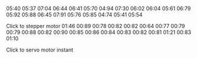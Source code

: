 05:40
05:37
07:04
06:44
06:41
05:70
04:94
07:30
06:02
06:04
05:61
06:79
05:92
05:88
06:45
07:91
05:76
05:85
04:74
05:41
05:54

Click to stepper motor
01:46
00:89
00:78
00:82
00:82
00:64
00:77
00:79
00:79
00:88
00:82
00:90
00:85
00:86
00:84
00:83
00:82
00:81
01:21
00:83
01:10

Click to servo motor
instant
